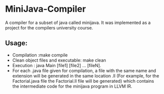 # MiniJava-Compiler
A compiler for a subset of java called minijava. It was implemented as a project for the compilers university course.


## Usage:
- Compilation :make compile
- Clean object files and executable: make clean
- Execution : java Main [file1] [file2] ... [fileN].
- For each .java file given for compilation, a file with the same name and extension will be generated in the same location .ll 
  (For example, for the Factorial.java file the Factorial.ll file will be generated) which contains the intermediate code for the minijava program in LLVM IR.
